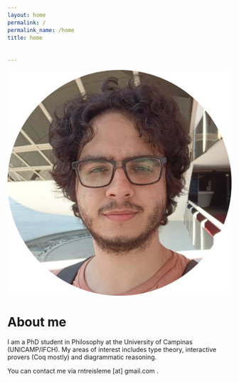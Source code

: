 ```yaml
---
layout: home
permalink: /
permalink_name: /home
title: home


---
```


<div class="home">

<img 
class="avatar"
src="assets/avatar.png" 
alt="avatar" />

<div>

<h1> About me </h1>

<p>
I am a PhD student in Philosophy at the University of Campinas (UNICAMP/IFCH). My areas of interest includes type theory, interactive provers (Coq mostly) and diagrammatic reasoning.

You can contact me via rntreisleme [at] gmail.com .
</p>
</div>

</div>
